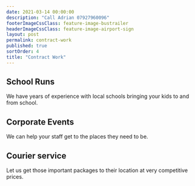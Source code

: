 ```yaml
---
date: 2021-03-14 00:00:00
description: "Call Adrian 07927960096"
footerImageCssClass: feature-image-bustrailer
headerImageCssClass: feature-image-airport-sign
layout: post
permalink: contract-work
published: true
sortOrder: 4
title: "Contract Work"
---
```


## School Runs
We have years of experience with local schools bringing your kids to and from school.

## Corporate Events
We can help your staff get to the places they need to be.

## Courier service
Let us get those important packages to their location at very competitive prices.